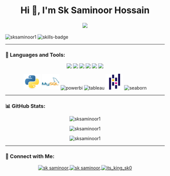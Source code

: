 <h1 align="center">Hi 👋, I'm Sk Saminoor Hossain</h1>
<h3 align="center">
  <img src="https://readme-typing-svg.herokuapp.com?font=Fira+Code&duration=3000&pause=1000&color=0E75B6&center=true&vCenter=true&width=600&lines=Data+Analyst+%7C+Power+BI+%7C+SQL+%7C+Python;Turning+data+into+insights+%F0%9F%9A%80" />
</h3>

<p align="left"> 
  <img src="https://komarev.com/ghpvc/?username=sksaminoor1&label=Profile%20views&color=0e75b6&style=flat" alt="sksaminoor1" /> 
  <img src="https://img.shields.io/badge/Data%20Analyst-PowerBI%20%7C%20SQL%20%7C%20Python-blue" alt="skills-badge" />
</p>

---

### 🚀 Languages and Tools:
<p align="center">
  <img src="https://img.shields.io/badge/Python-3776AB?style=for-the-badge&logo=python&logoColor=white" />
  <img src="https://img.shields.io/badge/MySQL-005C84?style=for-the-badge&logo=mysql&logoColor=white" />
  <img src="https://img.shields.io/badge/Power%20BI-F2C811?style=for-the-badge&logo=powerbi&logoColor=black" />
  <img src="https://img.shields.io/badge/Tableau-E97627?style=for-the-badge&logo=tableau&logoColor=white" />
  <img src="https://img.shields.io/badge/Pandas-150458?style=for-the-badge&logo=pandas&logoColor=white" />
  <img src="https://img.shields.io/badge/Seaborn-008080?style=for-the-badge&logo=python&logoColor=white" />
</p>

<p align="center">
  <img src="https://raw.githubusercontent.com/devicons/devicon/master/icons/python/python-original.svg" alt="python" width="55" height="50"/>
  <img src="https://raw.githubusercontent.com/devicons/devicon/master/icons/mysql/mysql-original-wordmark.svg" alt="mysql" width="55" height="50"/>
  <img src="https://www.vectorlogo.zone/logos/microsoft_powerbi/microsoft_powerbi-icon.svg" alt="powerbi" width="55" height="50"/>
  <img src="https://upload.wikimedia.org/wikipedia/commons/4/4b/Tableau_Logo.png" alt="tableau" width="70" height="50"/>
  <img src="https://raw.githubusercontent.com/devicons/devicon/2ae2a900d2f041da66e950e4d48052658d850630/icons/pandas/pandas-original.svg" alt="pandas" width="55" height="50"/>
  <img src="https://seaborn.pydata.org/_images/logo-mark-lightbg.svg" alt="seaborn" width="55" height="50"/>
</p>

---

### 📊 GitHub Stats:
<p align="center">
  <img src="https://github-readme-stats.vercel.app/api/top-langs?username=sksaminoor1&show_icons=true&locale=en&layout=compact" alt="sksaminoor1" />
</p>

<p align="center">
  <img src="https://github-readme-stats.vercel.app/api?username=sksaminoor1&show_icons=true&locale=en" alt="sksaminoor1" />
</p>

<p align="center">
  <img src="https://github-readme-streak-stats.herokuapp.com/?user=sksaminoor1" alt="sksaminoor1" />
</p>

---

### 🔗 Connect with Me:
<p align="center">
  <a href="https://linkedin.com/in/sk saminoor" target="blank">
    <img align="center" src="https://raw.githubusercontent.com/rahuldkjain/github-profile-readme-generator/master/src/images/icons/Social/linked-in-alt.svg" alt="sk saminoor" height="30" width="40" />
  </a>
  <a href="https://fb.com/sk saminoor" target="blank">
    <img align="center" src="https://raw.githubusercontent.com/rahuldkjain/github-profile-readme-generator/master/src/images/icons/Social/facebook.svg" alt="sk saminoor" height="30" width="40" />
  </a>
  <a href="https://instagram.com/its_king_sk0" target="blank">
    <img align="center" src="https://raw.githubusercontent.com/rahuldkjain/github-profile-readme-generator/master/src/images/icons/Social/instagram.svg" alt="its_king_sk0" height="30" width="40" />
  </a>
</p>
